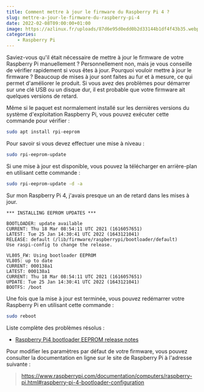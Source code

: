 ```yaml
---
title: Comment mettre à jour le firmware du Raspberry Pi 4 ?
slug: mettre-a-jour-le-firmware-du-raspberry-pi-4
date: 2022-02-08T09:00:00+01:00
image: https://azlinux.fr/uploads/87d6e95d0edd0b2d33144b1df4f43b35.webp
categories:
    - Raspberry Pi
--- 
```


Saviez-vous qu'il était nécessaire de mettre à jour le firmware de votre Raspberry Pi manuellement ? Personnellement non, mais je vous conseille de vérifier rapidement si vous êtes à jour. Pourquoi vouloir mettre à jour le firmware ? Beaucoup de mises à jour sont faites au fur et à mesure, ce qui permet d'améliorer le produit. Si vous avez des problèmes pour démarrer sur une clé USB ou un disque dur, il est probable que votre firmware ait quelques versions de retard.

Même si le paquet est normalement installé sur les dernières versions du système d'exploitation Raspberry Pi, vous pouvez exécuter cette commande pour vérifier :

```bash
sudo apt install rpi-eeprom
```

Pour savoir si vous devez effectuer une mise à niveau :

```bash
sudo rpi-eeprom-update
```

Si une mise à jour est disponible, vous pouvez la télécharger en arrière-plan en utilisant cette commande :

```bash
sudo rpi-eeprom-update -d -a
```

Sur mon Raspberry Pi 4, j'avais presque un an de retard dans les mises à jour.

```
*** INSTALLING EEPROM UPDATES ***

BOOTLOADER: update available
CURRENT: Thu 18 Mar 08:54:11 UTC 2021 (1616057651)
LATEST: Tue 25 Jan 14:30:41 UTC 2022 (1643121041)
RELEASE: default (/lib/firmware/raspberrypi/bootloader/default)
Use raspi-config to change the release.

VL805_FW: Using bootloader EEPROM
VL805: up to date
CURRENT: 000138a1
LATEST: 000138a1
CURRENT: Thu 18 Mar 08:54:11 UTC 2021 (1616057651)
UPDATE: Tue 25 Jan 14:30:41 UTC 2022 (1643121041)
BOOTFS: /boot
```

Une fois que la mise à jour est terminée, vous pouvez redémarrer votre Raspberry Pi en utilisant cette commande :

```bash
sudo reboot
```

Liste complète des problèmes résolus :

- [Raspberry Pi4 bootloader EEPROM release notes](https://github.com/raspberrypi/rpi-eeprom/blob/master/firmware/release-notes.md)

Pour modifier les paramètres par défaut de votre firmware, vous pouvez consulter la documentation en ligne sur le site de Raspberry Pi à l'adresse suivante : 

> https://www.raspberrypi.com/documentation/computers/raspberry-pi.html#raspberry-pi-4-bootloader-configuration
